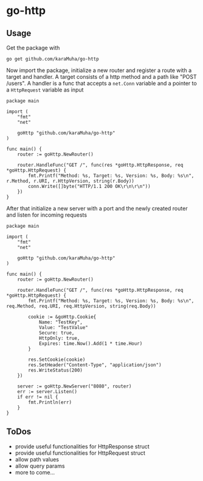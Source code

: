 # go-http

## Usage
Get the package with
```
go get github.com/karaMuha/go-http
```

Now import the package, initialize a new router and register a route with a target and handler. A target consists of a http method and a path like "POST /users". A handler is a func that accepts a `net.Conn` variable and a pointer to a `HttpRequest` variable as input 
```
package main

import (
	"fmt"
	"net"

	goHttp "github.com/karaMuha/go-http"
)

func main() {
	router := goHttp.NewRouter()

	router.HandleFunc("GET /", func(res *goHttp.HttpResponse, req *goHttp.HttpRequest) {
		fmt.Printf("Method: %s, Target: %s, Version: %s, Body: %s\n", r.Method, r.URI, r.HttpVersion, string(r.Body))
		conn.Write([]byte("HTTP/1.1 200 OK\r\n\r\n"))
	})
}
```

After that initialize a new server with a port and the newly created router and listen for incoming requests
```
package main

import (
	"fmt"
	"net"

	goHttp "github.com/karaMuha/go-http"
)

func main() {
	router := goHttp.NewRouter()

	router.HandleFunc("GET /", func(res *goHttp.HttpResponse, req *goHttp.HttpRequest) {
		fmt.Printf("Method: %s, Target: %s, Version: %s, Body: %s\n", req.Method, req.URI, req.HttpVersion, string(req.Body))
		
		cookie := &goHttp.Cookie{
			Name: "TestKey",
			Value: "TestValue"
			Secure: true,
			HttpOnly: true,
			Expires: time.Now().Add(1 * time.Hour)
		}

		res.SetCookie(cookie)
		res.SetHeader("Content-Type", "application/json")
		res.WriteStatus(200)
	})

	server := goHttp.NewServer("8080", router)
	err := server.Listen()
	if err != nil {
		fmt.Println(err)
	}
}
```

## ToDos
- provide useful functionalities for HttpResponse struct
- provide useful functionalities for HttpRequest struct
- allow path values
- allow query params
- more to come...